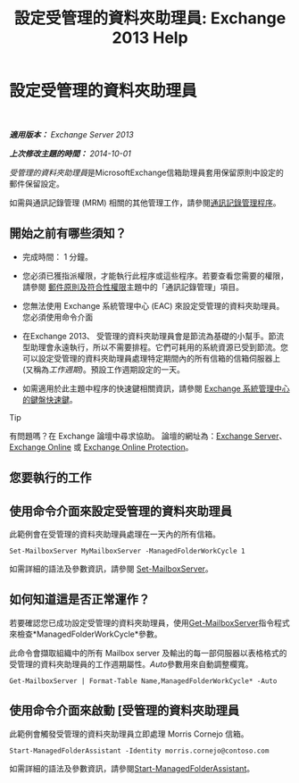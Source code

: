 ﻿---
title: '設定受管理的資料夾助理員: Exchange 2013 Help'
TOCTitle: 設定受管理的資料夾助理員
ms:assetid: 9fcfb9b6-bd24-4218-a163-bc599cd5476a
ms:mtpsurl: https://technet.microsoft.com/zh-tw/library/Bb123958(v=EXCHG.150)
ms:contentKeyID: 50473854
ms.date: 05/21/2018
mtps_version: v=EXCHG.150
ms.translationtype: MT
---

# 設定受管理的資料夾助理員

 

_**適用版本：** Exchange Server 2013_

_**上次修改主題的時間：** 2014-10-01_

*受管理的資料夾助理員*是MicrosoftExchange信箱助理員套用保留原則中設定的郵件保留設定。

如需與通訊記錄管理 (MRM) 相關的其他管理工作，請參閱[通訊記錄管理程序](messaging-records-management-procedures-exchange-2013-help.md)。

## 開始之前有哪些須知？

  - 完成時間： 1 分鐘。

  - 您必須已獲指派權限，才能執行此程序或這些程序。若要查看您需要的權限，請參閱 [郵件原則及符合性權限](messaging-policy-and-compliance-permissions-exchange-2013-help.md)主題中的「通訊記錄管理」項目。

  - 您無法使用 Exchange 系統管理中心 (EAC) 來設定受管理的資料夾助理員。您必須使用命令介面

  - 在Exchange 2013、 受管理的資料夾助理員會是節流為基礎的小幫手。節流型助理會永遠執行，所以不需要排程。它們可耗用的系統資源已受到節流。您可以設定受管理的資料夾助理員處理特定期間內的所有信箱的信箱伺服器上 (又稱為*工作週期)*。預設工作週期設定的一天。

  - 如需適用於此主題中程序的快速鍵相關資訊，請參閱 [Exchange 系統管理中心的鍵盤快速鍵](keyboard-shortcuts-in-the-exchange-admin-center-exchange-online-protection-help.md)。


> [!TIP]  
> 有問題嗎？在 Exchange 論壇中尋求協助。 論壇的網址為：<a href="https://go.microsoft.com/fwlink/p/?linkid=60612">Exchange Server</a>、 <a href="https://go.microsoft.com/fwlink/p/?linkid=267542">Exchange Online</a> 或 <a href="https://go.microsoft.com/fwlink/p/?linkid=285351">Exchange Online Protection</a>。




## 您要執行的工作

## 使用命令介面來設定受管理的資料夾助理員

此範例會在受管理的資料夾助理員處理在一天內的所有信箱。

    Set-MailboxServer MyMailboxServer -ManagedFolderWorkCycle 1

如需詳細的語法及參數資訊，請參閱 [Set-MailboxServer](https://technet.microsoft.com/zh-tw/library/aa998651\(v=exchg.150\))。

## 如何知道這是否正常運作？

若要確認您已成功設定受管理的資料夾助理員，使用[Get-MailboxServer](https://technet.microsoft.com/zh-tw/library/bb123539\(v=exchg.150\))指令程式來檢查*ManagedFolderWorkCycle*參數。

此命令會擷取組織中的所有 Mailbox server 及輸出的每一部伺服器以表格格式的受管理的資料夾助理員的工作週期屬性。*Auto*參數用來自動調整欄寬。

    Get-MailboxServer | Format-Table Name,ManagedFolderWorkCycle* -Auto

## 使用命令介面來啟動 \[受管理的資料夾助理員

此範例會觸發受管理的資料夾助理員立即處理 Morris Cornejo 信箱。

    Start-ManagedFolderAssistant -Identity morris.cornejo@contoso.com

如需詳細的語法及參數資訊，請參閱[Start-ManagedFolderAssistant](https://technet.microsoft.com/zh-tw/library/aa998864\(v=exchg.150\))。

